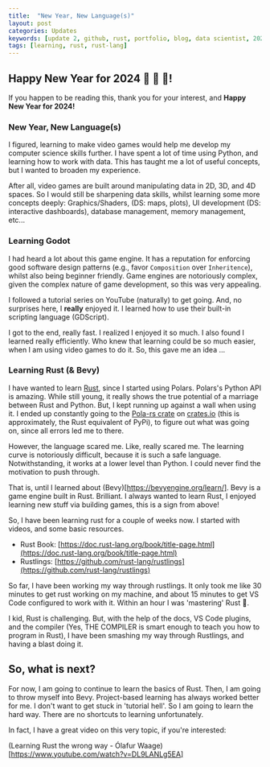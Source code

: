 ```yaml
---
title:  "New Year, New Language(s)"
layout: post
categories: Updates
keywords: [update 2, github, rust, portfolio, blog, data scientist, 2024]
tags: [learning, rust, rust-lang]
---
```


##  Happy New Year for 2024 🎊 🍾 🎉!

If you happen to be reading this, thank you for your interest, and __Happy New Year for 2024!__ 

### New Year, New Language(s)

I figured, learning to make video games would help me develop my computer science skills further. I have spent a lot of time using Python, and learning how to work with data. This has taught me a lot of useful concepts, but I wanted to broaden my experience. 

After all, video games are built around manipulating data in 2D, 3D, and 4D spaces. So I would still be sharpening data skills, whilst learning some more concepts deeply: Graphics/Shaders, (DS: maps, plots), UI development (DS: interactive dashboards), database management, memory management, etc...  

### Learning Godot
I had heard a lot about this game engine. It has a reputation for enforcing good software design patterns (e.g., favor `Composition` over `Inheritence`), whilst also being beginner friendly. Game engines are notoriously complex, given the complex nature of game development, so this was very appealing.

I followed a tutorial series on YouTube (naturally) to get going. And, no surprises here, I __really__ enjoyed it. I learned how to use their built-in scripting language (GDScript). 

I got to the end, really fast. I realized I enjoyed it so much. I also found I learned really efficiently. Who knew that learning could be so much easier, when I am using video games to do it. So, this gave me an idea ...

### Learning Rust (& Bevy)

I have wanted to learn [Rust](https://pola.rs), since I started using Polars. Polars's Python API is amazing. While still young, it really shows the true potential of a marriage between Rust and Python. But, I kept running up against a wall when using it. I ended up constantly going to the [Pola-rs crate](https://docs.rs/polars/latest/polars/) on [crates.io](https://crates.io/) (this is approximately, the Rust equivalent of PyPi), to figure out what was going on, since all errors led me to there.

However, the language scared me. Like, really scared me. The learning curve is notoriously difficult, because it is such a safe language. Notwithstanding, it works at a lower level than Python. I could never find the motivation to push through. 

That is, until I learned about (Bevy)[https://bevyengine.org/learn/]. Bevy is a game engine built in Rust. Brilliant. I always wanted to learn Rust, I enjoyed learning new stuff via building games, this is a sign from above!

So, I have been learning rust for a couple of weeks now. I started with videos, and some basic resources.

- Rust Book: [https://doc.rust-lang.org/book/title-page.html](https://doc.rust-lang.org/book/title-page.html)
- Rustlings: [https://github.com/rust-lang/rustlings](https://github.com/rust-lang/rustlings)

So far, I have been working my way through rustlings. It only took me like 30 minutes to get rust working on my machine, and about 15 minutes to get VS Code configured to work with it. Within an hour I was 'mastering' Rust 🦀. 

I kid, Rust is challenging. But, with the help of the docs, VS Code plugins, and the compiler (Yes, THE COMPILER is smart enough to teach you how to program in Rust), I have been smashing my way through Rustlings, and having a blast doing it.

## So, what is next?
For now, I am going to continue to learn the basics of Rust. Then, I am going to throw myself into Bevy. Project-based learning has always worked better for me. I don't want to get stuck in 'tutorial hell'. So I am going to learn the hard way. There are no shortcuts to learning unfortunately. 

In fact, I have a great video on this very topic, if you're interested:

(Learning Rust the wrong way - Ólafur Waage)[https://www.youtube.com/watch?v=DL9LANLg5EA]